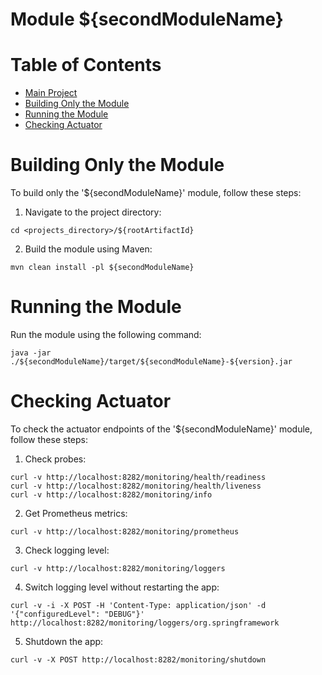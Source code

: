 # Module ${secondModuleName}

# Table of Contents
* [Main Project](../README.md#project-${rootArtifactId})
* [Building Only the Module](#building-only-the-module)
* [Running the Module](#running-the-module)
* [Checking Actuator](#checking-actuator)


# Building Only the Module
To build only the '${secondModuleName}' module, follow these steps:

1. Navigate to the project directory:
```
cd <projects_directory>/${rootArtifactId}
```
2. Build the module using Maven:
```
mvn clean install -pl ${secondModuleName}
```


# Running the Module
Run the module using the following command:
```
java -jar ./${secondModuleName}/target/${secondModuleName}-${version}.jar
```


# Checking Actuator
To check the actuator endpoints of the '${secondModuleName}' module, follow these steps:

1. Check probes:
``` 
curl -v http://localhost:8282/monitoring/health/readiness
curl -v http://localhost:8282/monitoring/health/liveness 
curl -v http://localhost:8282/monitoring/info 
```
2. Get Prometheus metrics:
``` 
curl -v http://localhost:8282/monitoring/prometheus 
```
3. Check logging level:
``` 
curl -v http://localhost:8282/monitoring/loggers 
```
4. Switch logging level without restarting the app:
``` 
curl -v -i -X POST -H 'Content-Type: application/json' -d '{"configuredLevel": "DEBUG"}' http://localhost:8282/monitoring/loggers/org.springframework 
```
5. Shutdown the app:
``` 
curl -v -X POST http://localhost:8282/monitoring/shutdown 
``` 